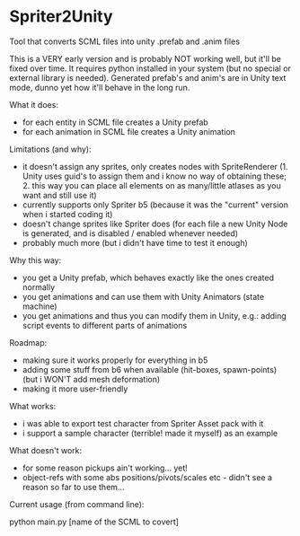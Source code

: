 Spriter2Unity
=============

Tool that converts SCML files into unity .prefab and .anim files

This is a VERY early version and is probably NOT working well, but it'll be fixed over time. It requires python installed in your system (but no special or external library is needed). Generated prefab's and anim's are in Unity text mode, dunno yet how it'll behave in the long run.

What it does:
- for each entity in SCML file creates a Unity prefab
- for each animation in SCML file creates a Unity animation

Limitations (and why):
- it doesn't assign any sprites, only creates nodes with SpriteRenderer (1. Unity uses guid's to assign them and i know no way of obtaining these; 2. this way you can place all elements on as many/little atlases as you want and still use it)
- currently supports only Spriter b5 (because it was the "current" version when i started coding it)
- doesn't change sprites like Spriter does (for each file a new Unity Node is generated, and is disabled / enabled whenever needed)
- probably much more (but i didn't have time to test it enough)

Why this way:
- you get a Unity prefab, which behaves exactly like the ones created normally
- you get animations and can use them with Unity Animators (state machine)
- you get animations and thus you can modify them in Unity, e.g.: adding script events to different parts of animations

Roadmap:
- making sure it works properly for everything in b5
- adding some stuff from b6 when available (hit-boxes, spawn-points) (but i WON'T add mesh deformation)
- making it more user-friendly

What works:
- i was able to export test character from Spriter Asset pack with it
- i support a sample character (terrible! made it myself) as an example

What doesn't work:
- for some reason pickups ain't working... yet!
- object-refs with some abs positions/pivots/scales etc - didn't see a reason so far to use them...

Current usage (from command line):

python main.py [name of the SCML to covert]
